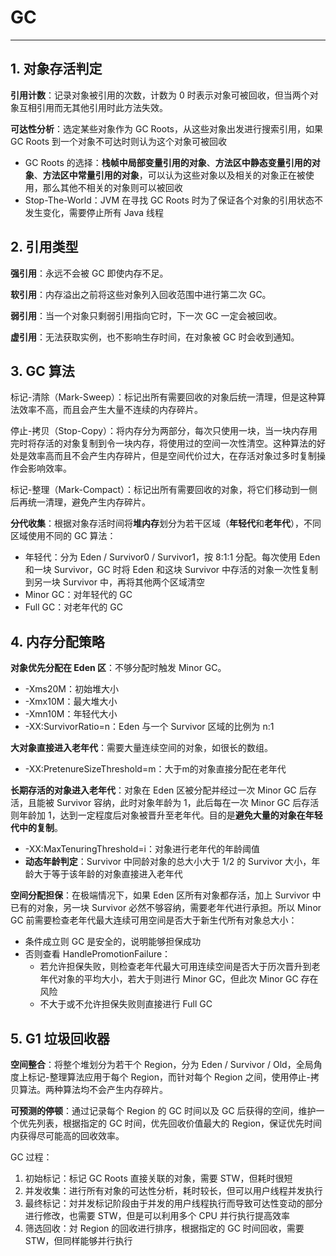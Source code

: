 # GC

---

## 1. 对象存活判定

**引用计数**：记录对象被引用的次数，计数为 0 时表示对象可被回收，但当两个对象互相引用而无其他引用时此方法失效。

**可达性分析**：选定某些对象作为 GC Roots，从这些对象出发进行搜索引用，如果 GC Roots 到一个对象不可达时则认为这个对象可被回收

* GC Roots 的选择：**栈帧中局部变量引用的对象**、**方法区中静态变量引用的对象**、**方法区中常量引用的对象**，可以认为这些对象以及相关的对象正在被使用，那么其他不相关的对象则可以被回收
* Stop-The-World：JVM 在寻找 GC Roots 时为了保证各个对象的引用状态不发生变化，需要停止所有 Java 线程

## 2. 引用类型

**强引用**：永远不会被 GC 即使内存不足。

**软引用**：内存溢出之前将这些对象列入回收范围中进行第二次 GC。

**弱引用**：当一个对象只剩弱引用指向它时，下一次 GC 一定会被回收。

**虚引用**：无法获取实例，也不影响生存时间，在对象被 GC 时会收到通知。

## 3. GC 算法

标记-清除（Mark-Sweep）：标记出所有需要回收的对象后统一清理，但是这种算法效率不高，而且会产生大量不连续的内存碎片。

停止-拷贝（Stop-Copy）：将内存分为两部分，每次只使用一块，当一块内存用完时将存活的对象复制到令一块内存，将使用过的空间一次性清空。这种算法的好处是效率高而且不会产生内存碎片，但是空间代价过大，在存活对象过多时复制操作会影响效率。

标记-整理（Mark-Compact）：标记出所有需要回收的对象，将它们移动到一侧后再统一清理，避免产生内存碎片。

**分代收集**：根据对象存活时间将**堆内存**划分为若干区域（**年轻代**和**老年代**），不同区域使用不同的 GC 算法：

* 年轻代：分为 Eden / Survivor0 / Survivor1，按 8:1:1 分配。每次使用 Eden 和一块 Survivor，GC 时将 Eden 和这块 Survivor 中存活的对象一次性复制到另一块 Survivor 中，再将其他两个区域清空
* Minor GC：对年轻代的 GC
* Full GC：对老年代的 GC

## 4. 内存分配策略

**对象优先分配在 Eden 区**：不够分配时触发 Minor GC。

* -Xms20M：初始堆大小
* -Xmx10M：最大堆大小
* -Xmn10M：年轻代大小
* -XX:SurvivorRatio=n：Eden 与一个 Survivor 区域的比例为 n:1

**大对象直接进入老年代**：需要大量连续空间的对象，如很长的数组。

* -XX:PretenureSizeThreshold=m：大于m的对象直接分配在老年代

**长期存活的对象进入老年代**：对象在 Eden 区被分配并经过一次 Minor GC 后存活，且能被 Survivor 容纳，此时对象年龄为 1，此后每在一次 Minor GC 后存活则年龄加 1，达到一定程度后对象被晋升至老年代。目的是**避免大量的对象在年轻代中的复制**。

* -XX:MaxTenuringThreshold=i：对象进行老年代的年龄阈值
* **动态年龄判定**：Survivor 中同龄对象的总大小大于 1/2 的 Survivor 大小，年龄大于等于该年龄的对象直接进入老年代

**空间分配担保**：在极端情况下，如果 Eden 区所有对象都存活，加上 Survivor 中已有的对象，另一块 Survivor 必然不够容纳，需要老年代进行承担。所以 Minor GC 前需要检查老年代最大连续可用空间是否大于新生代所有对象总大小：

* 条件成立则 GC 是安全的，说明能够担保成功
* 否则查看 HandlePromotionFailure：
  * 若允许担保失败，则检查老年代最大可用连续空间是否大于历次晋升到老年代对象的平均大小，若大于则进行 Minor GC，但此次 Minor GC 存在风险
  * 不大于或不允许担保失败则直接进行 Full GC

## 5. G1 垃圾回收器

**空间整合**：将整个堆划分为若干个 Region，分为 Eden / Survivor / Old，全局角度上标记-整理算法应用于每个 Region，而针对每个 Region 之间，使用停止-拷贝算法。两种算法均不会产生内存碎片。

**可预测的停顿**：通过记录每个 Region 的 GC 时间以及 GC 后获得的空间，维护一个优先列表，根据指定的 GC 时间，优先回收价值最大的 Region，保证优先时间内获得尽可能高的回收效率。

GC 过程：

1. 初始标记：标记 GC Roots 直接关联的对象，需要 STW，但耗时很短
2. 并发收集：进行所有对象的可达性分析，耗时较长，但可以用户线程并发执行
3. 最终标记：対并发标记阶段由于并发的用户线程执行而导致可达性变动的部分进行修改，也需要 STW，但是可以利用多个 CPU 并行执行提高效率
4. 筛选回收：対 Region 的回收进行排序，根据指定的 GC 时间回收，需要 STW，但同样能够并行执行
